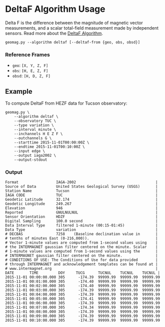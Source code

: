 DeltaF Algorithm Usage
======================

Delta F is the difference between the magnitude of magnetic vector measurements,
and a scalar total-field measurement made by independent sensors.  Read more
about the [DeltaF Algorithm](./DeltaF.md).


`geomag.py --algorithm deltaf [--deltaf-from {geo, obs, obsd}]`


### Reference Frames

 - `geo`: `[X, Y, Z, F]`
 - `obs`: `[H, E, Z, F]`
 - `obsd`: `[H, D, Z, F]`


## Example

To compute DeltaF from  HEZF data for Tucson observatory:
```
geomag.py \
    --algorithm deltaf \
    --observatory TUC \
    --type variation \
    --interval minute \
    --inchannels H E Z F \
    --outchannels G \
    --starttime 2015-11-01T00:00:00Z \
    --endtime 2015-11-01T00:10:00Z \
    --input edge \
    --output iaga2002 \
    --output-stdout
```


### Output
```
Format                 IAGA-2002                                    |
Source of Data         United States Geological Survey (USGS)       |
Station Name           Tucson                                       |
IAGA CODE              TUC                                          |
Geodetic Latitude      32.174                                       |
Geodetic Longitude     249.267                                      |
Elevation              946                                          |
Reported               GNULNULNUL                                   |
Sensor Orientation     HDZF                                         |
Digital Sampling       100.0 second                                 |
Data Interval Type     filtered 1-minute (00:15-01:45)              |
Data Type              variation                                    |
# DECBAS               7258    (Baseline declination value in       |
# tenths of minutes East (0-216,000)).                              |
# Vector 1-minute values are computed from 1-second values using    |
# the INTERMAGNET gaussian filter centered on the minute. Scalar    |
# 1-minute values are computed from 1-second values using the       |
# INTERMAGNET gaussian filter centered on the minute.               |
# CONDITIONS OF USE: The Conditions of Use for data provided        |
# through INTERMAGNET and acknowledgement templates can be found at |
# www.intermagnet.org                                               |
DATE       TIME         DOY     TUCG      TUCNUL    TUCNUL    TUCNUL |
2015-11-01 00:00:00.000 305      -174.39  99999.99  99999.99  99999.99
2015-11-01 00:01:00.000 305      -174.40  99999.99  99999.99  99999.99
2015-11-01 00:02:00.000 305      -174.40  99999.99  99999.99  99999.99
2015-11-01 00:03:00.000 305      -174.39  99999.99  99999.99  99999.99
2015-11-01 00:04:00.000 305      -174.39  99999.99  99999.99  99999.99
2015-11-01 00:05:00.000 305      -174.41  99999.99  99999.99  99999.99
2015-11-01 00:06:00.000 305      -174.39  99999.99  99999.99  99999.99
2015-11-01 00:07:00.000 305      -174.34  99999.99  99999.99  99999.99
2015-11-01 00:08:00.000 305      -174.39  99999.99  99999.99  99999.99
2015-11-01 00:09:00.000 305      -174.39  99999.99  99999.99  99999.99
2015-11-01 00:10:00.000 305      -174.39  99999.99  99999.99  99999.99
```
